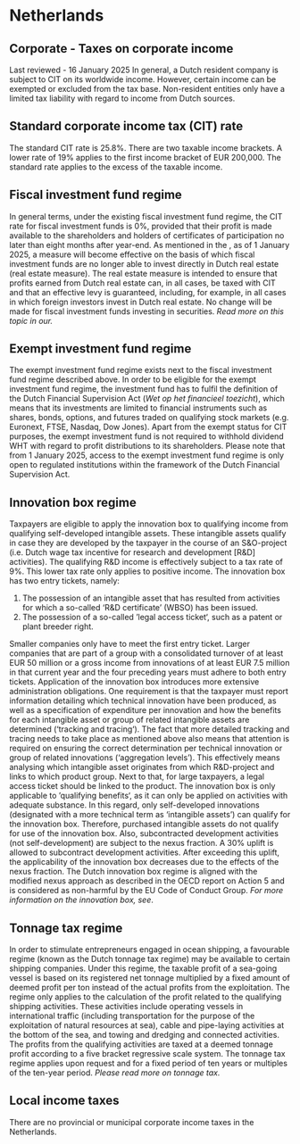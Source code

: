 # Netherlands
## Corporate - Taxes on corporate income
Last reviewed - 16 January 2025
In general, a Dutch resident company is subject to CIT on its worldwide income. However, certain income can be exempted or excluded from the tax base. Non-resident entities only have a limited tax liability with regard to income from Dutch sources.
## Standard corporate income tax (CIT) rate
The standard CIT rate is 25.8%. There are two taxable income brackets. A lower rate of 19% applies to the first income bracket of EUR 200,000. The standard rate applies to the excess of the taxable income.
## Fiscal investment fund regime
In general terms, under the existing fiscal investment fund regime, the CIT rate for fiscal investment funds is 0%, provided that their profit is made available to the shareholders and holders of certificates of participation no later than eight months after year-end.
As mentioned in the , as of 1 January 2025, a measure will become effective on the basis of which fiscal investment funds are no longer able to invest directly in Dutch real estate (real estate measure). The real estate measure is intended to ensure that profits earned from Dutch real estate can, in all cases, be taxed with CIT and that an effective levy is guaranteed, including, for example, in all cases in which foreign investors invest in Dutch real estate. No change will be made for fiscal investment funds investing in securities.
_Read more on this topic in our._
## Exempt investment fund regime
The exempt investment fund regime exists next to the fiscal investment fund regime described above. In order to be eligible for the exempt investment fund regime, the investment fund has to fulfil the definition of the Dutch Financial Supervision Act (_Wet op het financieel toezicht_), which means that its investments are limited to financial instruments such as shares, bonds, options, and futures traded on qualifying stock markets (e.g. Euronext, FTSE, Nasdaq, Dow Jones). Apart from the exempt status for CIT purposes, the exempt investment fund is not required to withhold dividend WHT with regard to profit distributions to its shareholders. Please note that from 1 January 2025, access to the exempt investment fund regime is only open to regulated institutions within the framework of the Dutch Financial Supervision Act.
## Innovation box regime
Taxpayers are eligible to apply the innovation box to qualifying income from qualifying self-developed intangible assets. These intangible assets qualify in case they are developed by the taxpayer in the course of an S&O-project (i.e. Dutch wage tax incentive for research and development [R&D] activities). The qualifying R&D income is effectively subject to a tax rate of 9%. This lower tax rate only applies to positive income.
The innovation box has two entry tickets, namely:
  1. The possession of an intangible asset that has resulted from activities for which a so-called ‘R&D certificate’ (WBSO) has been issued.
  2. The possession of a so-called ’legal access ticket‘, such as a patent or plant breeder right.


Smaller companies only have to meet the first entry ticket. Larger companies that are part of a group with a consolidated turnover of at least EUR 50 million or a gross income from innovations of at least EUR 7.5 million in that current year and the four preceding years must adhere to both entry tickets.
Application of the innovation box introduces more extensive administration obligations. One requirement is that the taxpayer must report information detailing which technical innovation have been produced, as well as a specification of expenditure per innovation and how the benefits for each intangible asset or group of related intangible assets are determined (‘tracking and tracing‘). The fact that more detailed tracking and tracing needs to take place as mentioned above also means that attention is required on ensuring the correct determination per technical innovation or group of related innovations (‘aggregation levels’). This effectively means analysing which intangible asset originates from which R&D-project and links to which product group. Next to that, for large taxpayers, a legal access ticket should be linked to the product.
The innovation box is only applicable to ’qualifying benefits‘, as it can only be applied on activities with adequate substance. In this regard, only self-developed innovations (designated with a more technical term as ‘intangible assets’) can qualify for the innovation box. Therefore, purchased intangible assets do not qualify for use of the innovation box. Also, subcontracted development activities (not self-development) are subject to the nexus fraction. A 30% uplift is allowed to subcontract development activities. After exceeding this uplift, the applicability of the innovation box decreases due to the effects of the nexus fraction.
The Dutch innovation box regime is aligned with the modified nexus approach as described in the OECD report on Action 5 and is considered as non-harmful by the EU Code of Conduct Group.
_For more information on the innovation box, see_.
## Tonnage tax regime
In order to stimulate entrepreneurs engaged in ocean shipping, a favourable regime (known as the Dutch tonnage tax regime) may be available to certain shipping companies. Under this regime, the taxable profit of a sea-going vessel is based on its registered net tonnage multiplied by a fixed amount of deemed profit per ton instead of the actual profits from the exploitation. The regime only applies to the calculation of the profit related to the qualifying shipping activities. These activities include operating vessels in international traffic (including transportation for the purpose of the exploitation of natural resources at sea), cable and pipe-laying activities at the bottom of the sea, and towing and dredging and connected activities. The profits from the qualifying activities are taxed at a deemed tonnage profit according to a five bracket regressive scale system. The tonnage tax regime applies upon request and for a fixed period of ten years or multiples of the ten-year period.
_Please read more on tonnage tax._
## Local income taxes
There are no provincial or municipal corporate income taxes in the Netherlands.
